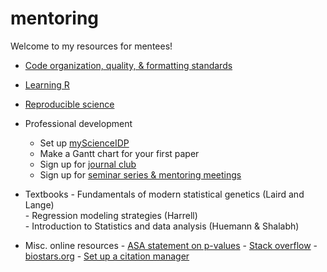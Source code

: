 # mentoring
Welcome to my resources for mentees! 

* [Code organization, quality, & formatting standards](/code.md)

* [Learning R](R.md)

* [Reproducible science]()

* Professional development
    - Set up [myScienceIDP](https://myidp.sciencecareers.org/)
    - Make a Gantt chart for your first paper
    - Sign up for [journal club](https://docs.google.com/spreadsheets/d/1pWvlMLb2uo17Nczh1ldMKvNYFqVYJJR2gPKP07wUq4Y/edit?usp=sharing)
    - Sign up for [seminar series & mentoring meetings](https://www.ntnu.edu/huntgenes/seminar-series)

* Textbooks
      - Fundamentals of modern statistical genetics (Laird and Lange)  
      - Regression modeling strategies (Harrell)  
      - Introduction to Statistics and data analysis (Huemann & Shalabh)

* Misc. online resources
      - [ASA statement on p-values](https://www.tandfonline.com/doi/full/10.1080/00031305.2016.1154108) 
      - [Stack overflow](https://stackoverflow.com/) 
      - [biostars.org](https://www.biostars.org/)
      - [Set up a citation manager](https://guides.lib.berkeley.edu/publichealth/citations)
